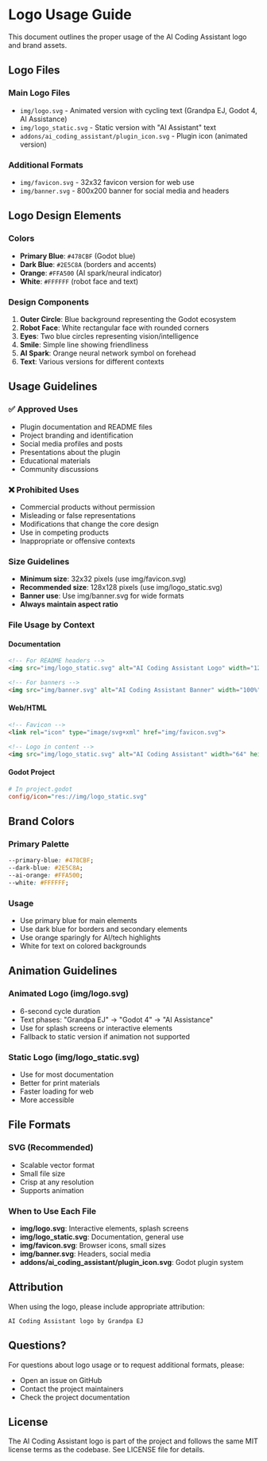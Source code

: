 # Logo Usage Guide

This document outlines the proper usage of the AI Coding Assistant logo and brand assets.

## Logo Files

### Main Logo Files
- `img/logo.svg` - Animated version with cycling text (Grandpa EJ, Godot 4, AI Assistance)
- `img/logo_static.svg` - Static version with "AI Assistant" text
- `addons/ai_coding_assistant/plugin_icon.svg` - Plugin icon (animated version)

### Additional Formats
- `img/favicon.svg` - 32x32 favicon version for web use
- `img/banner.svg` - 800x200 banner for social media and headers

## Logo Design Elements

### Colors
- **Primary Blue**: `#478CBF` (Godot blue)
- **Dark Blue**: `#2E5C8A` (borders and accents)
- **Orange**: `#FFA500` (AI spark/neural indicator)
- **White**: `#FFFFFF` (robot face and text)

### Design Components
1. **Outer Circle**: Blue background representing the Godot ecosystem
2. **Robot Face**: White rectangular face with rounded corners
3. **Eyes**: Two blue circles representing vision/intelligence
4. **Smile**: Simple line showing friendliness
5. **AI Spark**: Orange neural network symbol on forehead
6. **Text**: Various versions for different contexts

## Usage Guidelines

### ✅ Approved Uses
- Plugin documentation and README files
- Project branding and identification
- Social media profiles and posts
- Presentations about the plugin
- Educational materials
- Community discussions

### ❌ Prohibited Uses
- Commercial products without permission
- Misleading or false representations
- Modifications that change the core design
- Use in competing products
- Inappropriate or offensive contexts

### Size Guidelines
- **Minimum size**: 32x32 pixels (use img/favicon.svg)
- **Recommended size**: 128x128 pixels (use img/logo_static.svg)
- **Banner use**: Use img/banner.svg for wide formats
- **Always maintain aspect ratio**

### File Usage by Context

#### Documentation
```markdown
<!-- For README headers -->
<img src="img/logo_static.svg" alt="AI Coding Assistant Logo" width="128" height="128">

<!-- For banners -->
<img src="img/banner.svg" alt="AI Coding Assistant Banner" width="100%">
```

#### Web/HTML
```html
<!-- Favicon -->
<link rel="icon" type="image/svg+xml" href="img/favicon.svg">

<!-- Logo in content -->
<img src="img/logo_static.svg" alt="AI Coding Assistant" width="64" height="64">
```

#### Godot Project
```ini
# In project.godot
config/icon="res://img/logo_static.svg"
```

## Brand Colors

### Primary Palette
```css
--primary-blue: #478CBF;
--dark-blue: #2E5C8A;
--ai-orange: #FFA500;
--white: #FFFFFF;
```

### Usage
- Use primary blue for main elements
- Use dark blue for borders and secondary elements
- Use orange sparingly for AI/tech highlights
- White for text on colored backgrounds

## Animation Guidelines

### Animated Logo (img/logo.svg)
- 6-second cycle duration
- Text phases: "Grandpa EJ" → "Godot 4" → "AI Assistance"
- Use for splash screens or interactive elements
- Fallback to static version if animation not supported

### Static Logo (img/logo_static.svg)
- Use for most documentation
- Better for print materials
- Faster loading for web
- More accessible

## File Formats

### SVG (Recommended)
- Scalable vector format
- Small file size
- Crisp at any resolution
- Supports animation

### When to Use Each File
- **img/logo.svg**: Interactive elements, splash screens
- **img/logo_static.svg**: Documentation, general use
- **img/favicon.svg**: Browser icons, small sizes
- **img/banner.svg**: Headers, social media
- **addons/ai_coding_assistant/plugin_icon.svg**: Godot plugin system

## Attribution

When using the logo, please include appropriate attribution:

```
AI Coding Assistant logo by Grandpa EJ
```

## Questions?

For questions about logo usage or to request additional formats, please:
- Open an issue on GitHub
- Contact the project maintainers
- Check the project documentation

## License

The AI Coding Assistant logo is part of the project and follows the same MIT license terms as the codebase. See LICENSE file for details.
